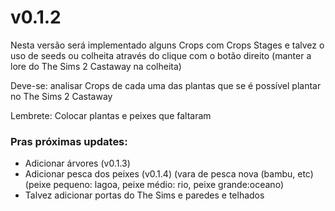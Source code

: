 # v0.1.2
Nesta versão será implementado alguns Crops com Crops Stages e talvez o uso de seeds ou colheita através do clique com o botão direito (manter a lore do The Sims 2 Castaway na colheita)

Deve-se: analisar Crops de cada uma das plantas que se é possível plantar no The Sims 2 Castaway

Lembrete: Colocar plantas e peixes que faltaram

### Pras próximas updates:
- Adicionar árvores (v0.1.3)
- Adicionar pesca dos peixes (v0.1.4) (vara de pesca nova (bambu, etc) (peixe pequeno: lagoa, peixe médio: rio, peixe grande:oceano)
- Talvez adicionar portas do The Sims e paredes e telhados
